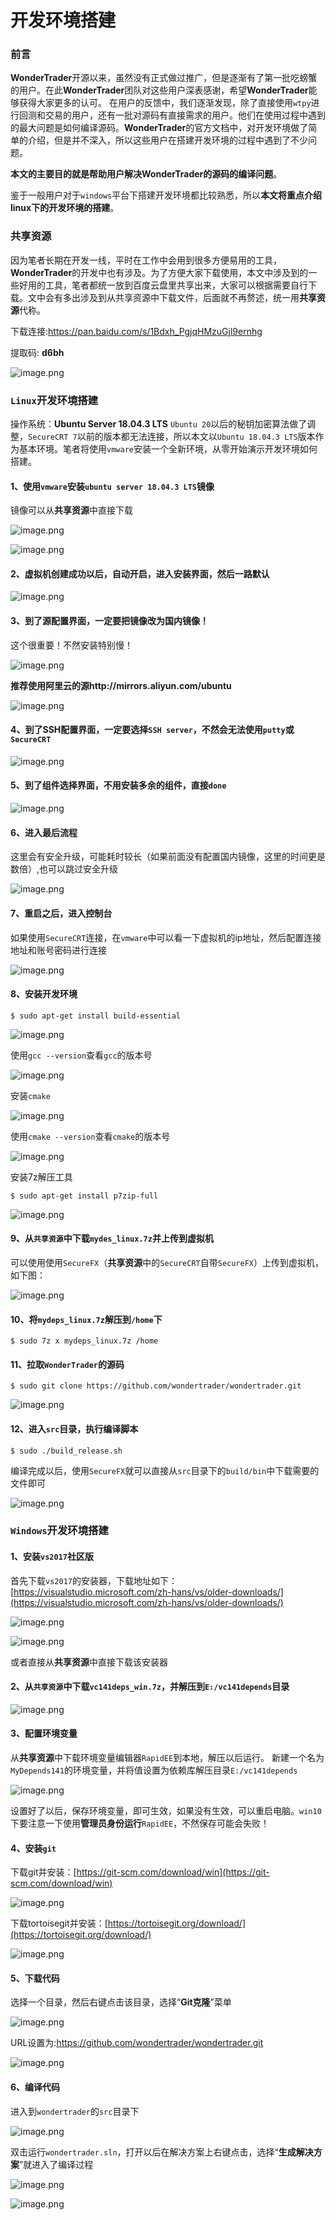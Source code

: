 # 开发环境搭建

### 前言
**WonderTrader**开源以来，虽然没有正式做过推广，但是逐渐有了第一批吃螃蟹的用户。在此**WonderTrader**团队对这些用户深表感谢，希望**WonderTrader**能够获得大家更多的认可。
在用户的反馈中，我们逐渐发现，除了直接使用`wtpy`进行回测和交易的用户，还有一批对源码有直接需求的用户。他们在使用过程中遇到的最大问题是如何编译源码。**WonderTrader**的官方文档中，对开发环境做了简单的介绍，但是并不深入，所以这些用户在搭建开发环境的过程中遇到了不少问题。

**本文的主要目的就是帮助用户解决WonderTrader的源码的编译问题**。

鉴于一般用户对于`windows`平台下搭建开发环境都比较熟悉，所以**本文将重点介绍linux下的开发环境的搭建**。

### 共享资源
因为笔者长期在开发一线，平时在工作中会用到很多方便易用的工具，**WonderTrader**的开发中也有涉及。为了方便大家下载使用，本文中涉及到的一些好用的工具，笔者都统一放到百度云盘里共享出来，大家可以根据需要自行下载。文中会有多出涉及到从共享资源中下载文件，后面就不再赘述，统一用**共享资源**代称。

下载连接:<https://pan.baidu.com/s/1Bdxh_PgjqHMzuGjl9ernhg>

 提取码: **d6bh**

 ![image.png](../images/devenv/1.png)

### `Linux`开发环境搭建
操作系统：**Ubuntu Server 18.04.3 LTS**
`Ubuntu 20`以后的秘钥加密算法做了调整，`SecureCRT 7`以前的版本都无法连接，所以本文以`Ubuntu 18.04.3 LTS`版本作为基本环境。笔者将使用`vmware`安装一个全新环境，从零开始演示开发环境如何搭建。

#### 1、使用`vmware`安装`ubuntu server 18.04.3 LTS`镜像
镜像可以从**共享资源**中直接下载

![image.png](../images/devenv/2.png)

![image.png](../images/devenv/3.png)

#### 2、虚拟机创建成功以后，自动开启，进入安装界面，然后一路默认
![image.png](../images/devenv/4.png)

#### 3、到了源配置界面，一定要把镜像改为国内镜像！
这个很重要！不然安装特别慢！

![image.png](../images/devenv/5.png)

**推荐使用阿里云的源http://mirrors.aliyun.com/ubuntu**	

![image.png](../images/devenv/6.png)

#### 4、到了SSH配置界面，一定要选择`SSH server`，不然会无法使用`putty`或`SecureCRT`
![image.png](../images/devenv/7.png)

#### 5、到了组件选择界面，不用安装多余的组件，直接`done`
![image.png](../images/devenv/8.png)

#### 6、进入最后流程
这里会有安全升级，可能耗时较长（如果前面没有配置国内镜像，这里的时间更是数倍）,也可以跳过安全升级

![image.png](../images/devenv/9.png)

#### 7、重启之后，进入控制台
如果使用`SecureCRT`连接，在`vmware`中可以看一下虚拟机的ip地址，然后配置连接地址和账号密码进行连接

![image.png](../images/devenv/10.png)

#### 8、安装开发环境
```shell
$ sudo apt-get install build-essential
```
![image.png](../images/devenv/11.png) 

使用`gcc --version`查看`gcc`的版本号

![image.png](../images/devenv/12.png)

安装`cmake`

![image.png](../images/devenv/13.png)

使用`cmake --version`查看`cmake`的版本号

![image.png](../images/devenv/14.png)

安装7z解压工具
```shell
$ sudo apt-get install p7zip-full
```
![image.png](../images/devenv/15.png)

#### 9、从`共享资源`中下载`mydes_linux.7z`并上传到虚拟机
可以使用使用`SecureFX`（**共享资源**中的`SecureCRT`自带`SecureFX`）上传到虚拟机，如下图：

![image.png](../images/devenv/16.png)

#### 10、将`mydeps_linux.7z`解压到`/home`下
```shell
$ sudo 7z x mydeps_linux.7z /home
```

#### 11、拉取`WonderTrader`的源码
```shell
$ sudo git clone https://github.com/wondertrader/wondertrader.git
```
![image.png](../images/devenv/17.png)

#### 12、进入`src`目录，执行编译脚本
```shell
$ sudo ./build_release.sh
```
编译完成以后，使用`SecureFX`就可以直接从`src`目录下的`build/bin`中下载需要的文件即可

![image.png](../images/devenv/18.png)


### `Windows`开发环境搭建
#### 1、安装`vs2017`社区版
首先下载`vs2017`的安装器，下载地址如下：
[https://visualstudio.microsoft.com/zh-hans/vs/older-downloads/](https://visualstudio.microsoft.com/zh-hans/vs/older-downloads/)

![image.png](../images/devenv/19.png)

![image.png](../images/devenv/20.png)

或者直接从**共享资源**中直接下载该安装器

#### 2、从`共享资源`中下载`vc141deps_win.7z`，并解压到`E:/vc141depends`目录
![image.png](../images/devenv/21.png)

#### 3、配置环境变量

从**共享资源**中下载环境变量编辑器`RapidEE`到本地，解压以后运行。
新建一个名为`MyDepends141`的环境变量，并将值设置为依赖库解压目录`E:/vc141depends`

![image.png](../images/devenv/22.png)

设置好了以后，保存环境变量，即可生效，如果没有生效，可以重启电脑。`win10`下要注意一下使用**管理员身份运行**`RapidEE`，不然保存可能会失败！

#### 4、安装`git`

下载git并安装：[https://git-scm.com/download/win](https://git-scm.com/download/win)

![image.png](../images/devenv/23.png)

下载tortoisegit并安装：[https://tortoisegit.org/download/](https://tortoisegit.org/download/)

![image.png](../images/devenv/24.png)

#### 5、下载代码
选择一个目录，然后右键点击该目录，选择“**Git克隆**”菜单

![image.png](../images/devenv/25.png)

URL设置为:<https://github.com/wondertrader/wondertrader.git>

![image.png](../images/devenv/26.png)

#### 6、编译代码
进入到`wondertrader`的`src`目录下

![image.png](../images/devenv/27.png)

双击运行`wondertrader.sln`，打开以后在解决方案上右键点击，选择“**生成解决方案**”就进入了编译过程

![image.png](../images/devenv/28.png)

![image.png](../images/devenv/29.png)